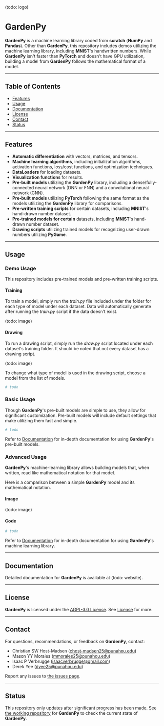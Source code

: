 (todo: logo)

# GardenPy #

**GardenPy** is a machine learning library coded from **scratch** (**NumPy** and **Pandas**).
Other than **GardenPy**, this repository includes demos utilizing the machine learning library, including **MNIST**'s handwritten numbers.
While **GardenPy** isn't faster than **PyTorch** and doesn't have GPU utilization, building a model from **GardenPy** follows the mathematical format of a model.

----

## Table of Contents
- [Features](#features)
- [Usage](#usage)
- [Documentation](#documentation)
- [License](#license)
- [Contact](#contact)
- [Status](#status)

----

## Features
- **Automatic differentiation** with vectors, matrices, and tensors.
- **Machine learning algorithms**, including initialization algorithms, activation functions, loss/cost functions, and optimization techniques.
- **DataLoaders** for loading datasets.
- **Visualization functions** for results.
- **Pre-built models** utilizing the **GardenPy** library, including a dense/fully-connected neural network (DNN or FNN) and a convolutional neural network (CNN).
- **Pre-built models** utilizing **PyTorch** following the same format as the models utilizing the **GardenPy** library for comparisons.
- **Pre-written training scripts** for certain datasets, including **MNIST**'s hand-drawn number dataset.
- **Pre-trained models for certain** datasets, including **MNIST**'s hand-drawn number dataset.
- **Drawing scripts** utilizing trained models for recognizing user-drawn numbers utilizing **PyGame**.

----

## Usage

### Demo Usage
This repository includes pre-trained models and pre-written training scripts.

#### Training
To train a model, simply run the *train.py* file included under the folder for each type of model under each dataset.
Data will automatically generate after running the *train.py* script if the data doesn't exist.

(todo: image)

#### Drawing

To run a drawing script, simply run the *draw.py* script located under each dataset's training folder.
It should be noted that not every dataset has a drawing script.

(todo: image)

To change what type of model is used in the drawing script, choose a model from the list of models.
```python
# todo
```

### Basic Usage
Though **GardenPy**'s pre-built models are simple to use, they allow for significant customization.
Pre-built models will include default settings that make utilizing them fast and simple.

```python
# todo
```

Refer to [Documentation](#documentation) for in-depth documentation for using **GardenPy**'s pre-built models.

### Advanced Usage
**GardenPy**'s machine-learning library allows building models that, when written, read like mathematical notation for that model.

Here is a comparison between a simple **GardenPy** model and its mathematical notation.

#### Image
(todo: image)
#### Code
```python
# todo
```
Refer to [Documentation](#documentation) for in-depth documentation for using **GardenPy**'s machine learning library.

----

## Documentation
Detailed documentation for **GardenPy** is available at (todo: website).

----

## License
**GardenPy** is licensed under the [AGPL-3.0 License](https://www.gnu.org/licenses/agpl-3.0.en.html). See [License](`LICENSE`) for more.

----

## Contact
For questions, recommendations, or feedback on **GardenPy**, contact:
- Christian SW Host-Madsen (chost-madsen25@punahou.edu)
- Mason YY Morales (mmorales25@punahou.edu)
- Isaac P Verbrugge (isaacverbrugge@gmail.com)
- Derek Yee (dyee25@punahou.edu)

Report any issues to [the issues page](https://github.com/personontheinternet1234/NeuralNet/issues).

----

## Status
This repository only updates after significant progress has been made.
See [the working repository](https://github.com/personontheinternet1234/NeuralNet) for **GardenPy** to check the current state of **GardenPy**.
